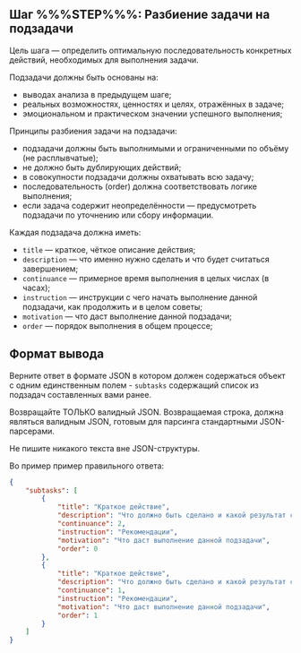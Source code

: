
## Шаг %%%STEP%%%: Разбиение задачи на подзадачи

Цель шага — определить оптимальную последовательность конкретных действий, необходимых для выполнения задачи.

Подзадачи должны быть основаны на:
- выводах анализа в предыдущем шаге;
- реальных возможностях, ценностях и целях, отражённых в задаче;
- эмоциональном и практическом значении успешного выполнения;

Принципы разбиения задачи на подзадачи: 
- подзадачи должны быть выполнимыми и ограниченными по объёму (не расплывчатые);
- не должно быть дублирующих действий;
- в совокупности подзадачи должны охватывать всю задачу;
- последовательность (order) должна соответствовать логике выполнения;
- если задача содержит неопределённости — предусмотреть подзадачи по уточнению или сбору информации.

Каждая подзадача должна иметь:
- `title` — краткое, чёткое описание действия;
- `description` — что именно нужно сделать и что будет считаться завершением;
- `continuance` — примерное время выполнения в целых числах (в часах);
- `instruction` — инструкции с чего начать выполнение данной подзадачи, как продолжить и в целом советы;
- `motivation` — что даст выполнение данной подзадачи;
- `order` — порядок выполнения в общем процессе;

## Формат вывода

Верните ответ в формате JSON в котором должен содержаться объект с одним единственным полем - `subtasks` содержащий список из подзадач составленных вами ранее.

Возвращайте ТОЛЬКО валидный JSON. Возвращаемая строка, должна являться валидным JSON, готовым для парсинга стандартными JSON-парсерами.

Не пишите никакого текста вне JSON-структуры.

Во пример пример правильного ответа:
```json
{
    "subtasks": [
        {
            "title": "Краткое действие",
            "description": "Что должно быть сделано и какой результат считается завершением",
            "continuance": 2,
            "instruction": "Рекомендации",
            "motivation": "Что даст выполнение данной подзадачи",
            "order": 0
        },
        {
            "title": "Краткое действие",
            "description": "Что должно быть сделано и какой результат считается завершением",
            "continuance": 1,
            "instruction": "Рекомендации",
            "motivation": "Что даст выполнение данной подзадачи",
            "order": 1
        }
    ]
}
```
